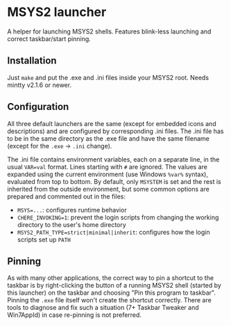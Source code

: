 MSYS2 launcher
==============

A helper for launching MSYS2 shells.  Features blink-less launching and correct taskbar/start pinning.

Installation
------------

Just `make` and put the .exe and .ini files inside your MSYS2 root.  Needs mintty v2.1.6 or newer.

Configuration
-------------

All three default launchers are the same (except for embedded icons and descriptions) and are configured by corresponding .ini files.  The .ini file has to be in the same directory as the .exe file and have the same filename (except for the `.exe` -> `.ini` change).

The .ini file contains environment variables, each on a separate line, in the usual `VAR=val` format.  Lines starting with `#` are ignored.  The values are expanded using the current environment (use Windows `%var%` syntax), evaluated from top to bottom.  By default, only `MSYSTEM` is set and the rest is inherited from the outside environment, but some common options are prepared and commented out in the files:

- `MSYS=...`: configures runtime behavior
- `CHERE_INVOKING=1`: prevent the login scripts from changing the working directory to the user's home directory
- `MSYS2_PATH_TYPE=strict|minimal|inherit`: configures how the login scripts set up `PATH`

Pinning
-------

As with many other applications, the correct way to pin a shortcut to the taskbar is by right-clicking the button of a running MSYS2 shell (started by this launcher) on the taskbar and choosing "Pin this program to taskbar".  Pinning the `.exe` file itself won't create the shortcut correctly.  There are tools to diagnose and fix such a situation (7+ Taskbar Tweaker and Win7AppId) in case re-pinning is not preferred.
